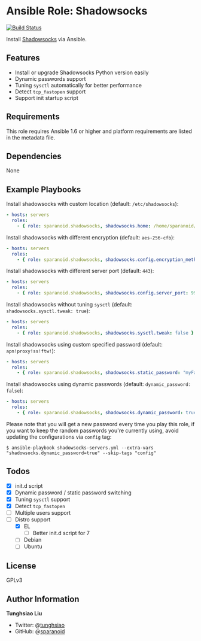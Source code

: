# Ansible Role: Shadowsocks

[![Build Status](https://travis-ci.org/sparanoid/ansible-shadowsocks.svg)](https://travis-ci.org/sparanoid/ansible-shadowsocks)

Install [Shadowsocks](https://github.com/shadowsocks) via Ansible.

## Features

- Install or upgrade Shadowsocks Python version easily
- Dynamic passwords support
- Tuning `sysctl` automatically for better performance
- Detect `tcp_fastopen` support
- Support init startup script

## Requirements

This role requires Ansible 1.6 or higher and platform requirements are listed in the metadata file.

## Dependencies

None

## Example Playbooks

Install shadowsocks with custom location (default: `/etc/shadowsocks`):

```yaml
- hosts: servers
  roles:
    - { role: sparanoid.shadowsocks, shadowsocks.home: /home/sparanoid/shadowsocks }
```

Install shadowsocks with different encryption (default: `aes-256-cfb`):

```yaml
- hosts: servers
  roles:
    - { role: sparanoid.shadowsocks, shadowsocks.config.encryption_method: salsa20 }
```

Install shadowsocks with different server port (default: `443`):

```yaml
- hosts: servers
  roles:
    - { role: sparanoid.shadowsocks, shadowsocks.config.server_port: 9999 }
```

Install shadowsocks without tuning `sysctl` (default: `shadowsocks.sysctl.tweak: true`):

```yaml
- hosts: servers
  roles:
    - { role: sparanoid.shadowsocks, shadowsocks.sysctl.tweak: false }
```

Install shadowsocks using custom specified password (default: `apn!proxy!ss!ftw!`):

```yaml
- hosts: servers
  roles:
    - { role: sparanoid.shadowsocks, shadowsocks.static_password: "myFancy@Passwd!" }
```

Install shadowsocks using dynamic passwords (default: `dynamic_password: false`):

```yaml
- hosts: servers
  roles:
    - { role: sparanoid.shadowsocks, shadowsocks.dynamic_password: true }
```

Please note that you will get a new password every time you play this role, if you want to keep the random passwords you're currently using, avoid updating the configurations via `config` tag:

```shell
$ ansible-playbook shadowsocks-servers.yml --extra-vars "shadowsocks.dynamic_password=true" --skip-tags "config"
```

## Todos

- [x] init.d script
- [x] Dynamic password / static password switching
- [x] Tuning `sysctl` support
- [x] Detect `tcp_fastopen`
- [ ] Multiple users support
- [ ] Distro support
  - [x] EL
    - [ ] Better init.d script for 7
  - [ ] Debian
  - [ ] Ubuntu

## License

GPLv3

## Author Information

**Tunghsiao Liu**

- Twitter: @[tunghsiao](http://twitter.com/tunghsiao)
- GitHub: @[sparanoid](http://github.com/sparanoid)
